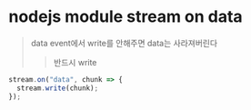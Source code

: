 # nodejs module stream on data

> data event에서 write를 안해주면 data는 사라져버린다
>
> > 반드시 write

```ts
stream.on("data", chunk => {
  stream.write(chunk);
});
```
